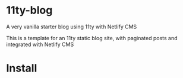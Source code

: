 # 11ty-blog
A very vanilla starter blog using 11ty with Netlify CMS

This is a template for an 11ty static blog site, with paginated posts and integrated with Netlify CMS

# Install
